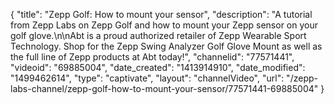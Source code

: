 {
    "title": "Zepp Golf: How to mount your sensor",
    "description": "A tutorial from Zepp Labs on Zepp Golf and how to mount your Zepp sensor on your golf glove.\n\nAbt is a proud authorized retailer of Zepp Wearable Sport Technology. Shop for the Zepp Swing Analyzer Golf Glove Mount as well as the full line of Zepp products at Abt today!",
    "channelid": "77571441",
    "videoid": "69885004",
    "date_created": "1413914910",
    "date_modified": "1499462614",
    "type": "captivate",
    "layout": "channelVideo",
    "url": "\/zepp-labs-channel\/zepp-golf-how-to-mount-your-sensor\/77571441-69885004"
}